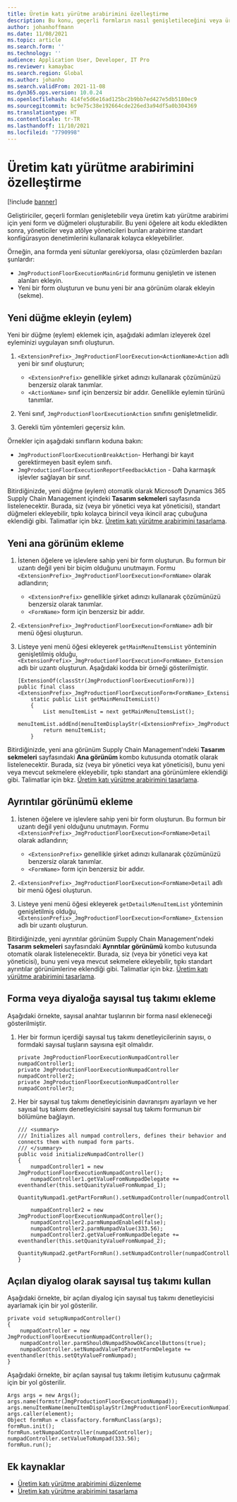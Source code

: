 ```yaml
---
title: Üretim katı yürütme arabirimini özelleştirme
description: Bu konu, geçerli formların nasıl genişletileceğini veya üretim katı yürütme arabirimi için yeni form ve düğmelerin nasıl oluşturulacağını açıklamaktadır.
author: johanhoffmann
ms.date: 11/08/2021
ms.topic: article
ms.search.form: ''
ms.technology: ''
audience: Application User, Developer, IT Pro
ms.reviewer: kamaybac
ms.search.region: Global
ms.author: johanho
ms.search.validFrom: 2021-11-08
ms.dyn365.ops.version: 10.0.24
ms.openlocfilehash: 414fe5d6e16ad125bc2b9bb7ed427e5db5180ec9
ms.sourcegitcommit: bc9e75c38e192664cde226ed3a94df5a0b304369
ms.translationtype: HT
ms.contentlocale: tr-TR
ms.lasthandoff: 11/10/2021
ms.locfileid: "7790998"
---
```

# <a name="customize-the-production-floor-execution-interface"></a>Üretim katı yürütme arabirimini özelleştirme

[!include [banner](../includes/banner.md)]

Geliştiriciler, geçerli formları genişletebilir veya üretim katı yürütme arabirimi için yeni form ve düğmeleri oluşturabilir. Bu yeni öğelere ait kodu ekledikten sonra, yöneticiler veya atölye yöneticileri bunları arabirime standart konfigürasyon denetimlerini kullanarak kolayca ekleyebilirler.

Örneğin, ana formda yeni sütunlar gerekiyorsa, olası çözümlerden bazıları şunlardır:

- `JmgProductionFloorExecutionMainGrid` formunu genişletin ve istenen alanları ekleyin.
- Yeni bir form oluşturun ve bunu yeni bir ana görünüm olarak ekleyin (sekme).

## <a name="add-a-new-button-action"></a>Yeni düğme ekleyin (eylem)

Yeni bir düğme (eylem) eklemek için, aşağıdaki adımları izleyerek özel eyleminizi uygulayan sınıfı oluşturun.

1. `<ExtensionPrefix>_JmgProductionFloorExecution<ActionName>Action` adlı yeni bir sınıf oluşturun;

    - `<ExtensionPrefix>` genellikle şirket adınızı kullanarak çözümünüzü benzersiz olarak tanımlar.
    - `<ActionName>` sınıf için benzersiz bir addır. Genellikle eylemin türünü tanımlar.

1. Yeni sınıf, `JmgProductionFloorExecutionAction` sınıfını genişletmelidir.
1. Gerekli tüm yöntemleri geçersiz kılın.

Örnekler için aşağıdaki sınıfların koduna bakın:

- `JmgProductionFloorExecutionBreakAction`- Herhangi bir kayıt gerektirmeyen basit eylem sınıfı.
- `JmgProductionFloorExecutionReportFeedbackAction` - Daha karmaşık işlevler sağlayan bir sınıf.

Bitirdiğinizde, yeni düğme (eylem) otomatik olarak Microsoft Dynamics 365 Supply Chain Management içindeki **Tasarım sekmeleri** sayfasında listelenecektir. Burada, siz (veya bir yönetici veya kat yöneticisi), standart düğmeleri ekleyebilir, tıpkı kolayca birincil veya ikincil araç çubuğuna eklendiği gibi. Talimatlar için bkz. [Üretim katı yürütme arabirimini tasarlama](production-floor-execution-tabs.md).

## <a name="add-a-new-main-view"></a>Yeni ana görünüm ekleme

1. İstenen öğelere ve işlevlere sahip yeni bir form oluşturun. Bu formun bir uzantı değil yeni bir biçim olduğunu unutmayın. Formu `<ExtensionPrefix>_JmgProductionFloorExecution<FormName>` olarak adlandırın;

    - `<ExtensionPrefix>` genellikle şirket adınızı kullanarak çözümünüzü benzersiz olarak tanımlar.
    - `<FormName>` form için benzersiz bir addır.

1. `<ExtensionPrefix>_JmgProductionFloorExecution<FormName>` adlı bir menü öğesi oluşturun.
1. Listeye yeni menü öğesi ekleyerek `getMainMenuItemsList` yönteminin genişletilmiş olduğu, `<ExtensionPrefix>_JmgProductionFloorExecution<FormName>_Extension` adlı bir uzantı oluşturun. Aşağıdaki kodda bir örneği gösterilmiştir.

    ```xpp
    [ExtensionOf(classStr(JmgProductionFloorExecutionForm))]
    public final class <ExtensionPrefix>_JmgProductionFloorExecutionForm<FormName>_Extension{
        static public List getMainMenuItemsList()
        {
            List menuItemList = next getMainMenuItemsList();
            menuItemList.addEnd(menuItemDisplayStr(<ExtensionPrefix>_JmgProductionFloorExecutionForm<FormName>));
            return menuItemList;
        }
    ```

Bitirdiğinizde, yeni ana görünüm Supply Chain Management'ndeki **Tasarım sekmeleri** sayfasındaki **Ana görünüm** kombo kutusunda otomatik olarak listelenecektir. Burada, siz (veya bir yönetici veya kat yöneticisi), bunu yeni veya mevcut sekmelere ekleyebilir, tıpkı standart ana görünümlere eklendiği gibi. Talimatlar için bkz. [Üretim katı yürütme arabirimini tasarlama](production-floor-execution-tabs.md).

## <a name="add-a-details-view"></a>Ayrıntılar görünümü ekleme

1. İstenen öğelere ve işlevlere sahip yeni bir form oluşturun. Bu formun bir uzantı değil yeni olduğunu unutmayın. Formu `<ExtensionPrefix>_JmgProductionFloorExecution<FormName>Detail` olarak adlandırın; 

    - `<ExtensionPrefix>` genellikle şirket adınızı kullanarak çözümünüzü benzersiz olarak tanımlar.
    - `<FormName>` form için benzersiz bir addır.

1. `<ExtensionPrefix>_JmgProductionFloorExecution<FormName>Detail` adlı bir menü öğesi oluşturun.
1. Listeye yeni menü öğesi ekleyerek `getDetailsMenuItemList` yönteminin genişletilmiş olduğu, `<ExtensionPrefix>_JmgProductionFloorExecution<FormName>_Extension` adlı bir uzantı oluşturun.

Bitirdiğinizde, yeni ayrıntılar görünüm Supply Chain Management'ndeki **Tasarım sekmeleri** sayfasındaki **Ayrıntılar görünümü** kombo kutusunda otomatik olarak listelenecektir. Burada, siz (veya bir yönetici veya kat yöneticisi), bunu yeni veya mevcut sekmelere ekleyebilir, tıpkı standart ayrıntılar görünümlerine eklendiği gibi. Talimatlar için bkz. [Üretim katı yürütme arabirimini tasarlama](production-floor-execution-tabs.md).

## <a name="add-a-numeric-keypad-to-a-form-or-dialog"></a>Forma veya diyaloğa sayısal tuş takımı ekleme

Aşağıdaki örnekte, sayısal anahtar tuşlarının bir forma nasıl ekleneceği gösterilmiştir.

1. Her bir formun içerdiği sayısal tuş takımı denetleyicilerinin sayısı, o formdaki sayısal tuşların sayısına eşit olmalıdır.

    ```xpp
    private JmgProductionFloorExecutionNumpadController   numpadController1;
    private JmgProductionFloorExecutionNumpadController   numpadController2;
    private JmgProductionFloorExecutionNumpadController   numpadController3;
    ```

1. Her bir sayısal tuş takımı denetleyicisinin davranışını ayarlayın ve her sayısal tuş takımı denetleyicisini sayısal tuş takımı formunun bir bölümüne bağlayın.

    ```xpp
    /// <summary>
    /// Initializes all numpad controllers, defines their behavior and connects them with numpad form parts.
    /// </summary>
    public void initializeNumpadController()
    {
        numpadController1 = new JmgProductionFloorExecutionNumpadController();
        numpadController1.getValueFromNumpadDelegate += eventhandler(this.setQuanityValueFromNumpad_1);
        QuantityNumpad1.getPartFormRun().setNumpadController(numpadController1);
    
        numpadController2 = new JmgProductionFloorExecutionNumpadController();
        numpadController2.parmNumpadEnabled(false);
        numpadController2.parmNumpadValue(333.56);
        numpadController2.getValueFromNumpadDelegate += eventhandler(this.setQuanityValueFromNumpad_2);
        QuantityNumpad2.getPartFormRun().setNumpadController(numpadController2);
    }
    ```

## <a name="use-a-numeric-keypad-as-a-pop-up-dialog"></a>Açılan diyalog olarak sayısal tuş takımı kullan

Aşağıdaki örnekte, bir açılan diyalog için sayısal tuş takımı denetleyicisi ayarlamak için bir yol gösterilir.

```xpp
private void setupNumpadController()
{
    numpadController = new JmgProductionFloorExecutionNumpadController();
    numpadController.parmShouldNumpadShowOkCancelButtons(true);
    numpadController.setNumpadValueToParentFormDelegate += eventhandler(this.setQtyValueFromNumpad);
}
```

Aşağıdaki örnekte, bir açılan sayısal tuş takımı iletişim kutusunu çağırmak için bir yol gösterilir.

```xpp
Args args = new Args();
args.name(formstr(JmgProductionFloorExecutionNumpad));
args.menuItemName(menuItemDisplayStr(JmgProductionFloorExecutionNumpad));
args.caller(element);
Object formRun = classfactory.formRunClass(args);
formRun.init();
formRun.setNumpadController(numpadController);
numpadController.setValueToNumpad(333.56);
formRun.run();
```

## <a name="additional-resources"></a>Ek kaynaklar

- [Üretim katı yürütme arabirimini düzenleme](production-floor-execution-styles.md)
- [Üretim katı yürütme arabirimini tasarlama](production-floor-execution-tabs.md)
